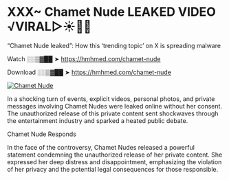 # XXX~ Chamet Nude LEAKED VIDEO ️√VIRAL▷☀️👄💥

“Chamet Nude leaked”: How this ‘trending topic’ on X is spreading malware

Watch ░░▒▓██ ➤ https://hmhmed.com/chamet-nude

Download ░░▒▓██ ➤ https://hmhmed.com/chamet-nude

[![Chamet Nude](https://i.imgur.com/dJHk4Zq.gif)](https://hmhmed.com/chamet-nude)

In a shocking turn of events, explicit videos, personal photos, and private messages involving Chamet Nudes were leaked online without her consent. The unauthorized release of this private content sent shockwaves through the entertainment industry and sparked a heated public debate.

Chamet Nude Responds

In the face of the controversy, Chamet Nudes released a powerful statement condemning the unauthorized release of her private content. She expressed her deep distress and disappointment, emphasizing the violation of her privacy and the potential legal consequences for those responsible.